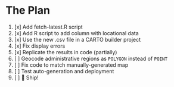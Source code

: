 # The Plan

1. [x] Add fetch-latest.R script
2. [x] Add R script to add column with locational data
3. [x] Use the new .csv file in a CARTO builder project
4. [x] Fix display errors
5. [x] Replicate the results in code (partially)
6. [ ] Geocode administrative regions as `POLYGON` instead of `POINT`
7. [ ] Fix code to match manually-generated map
8. [ ] Test auto-generation and deployment
9. [ ] :ship: Ship!
